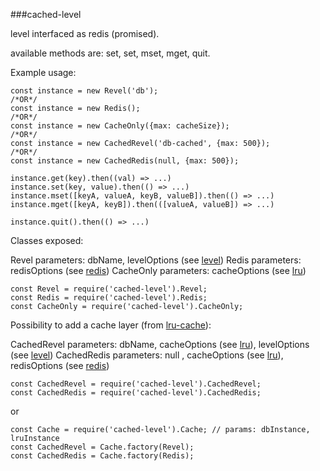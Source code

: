 ###cached-level

level interfaced as redis (promised).

available methods are:
    set, set, mset, mget, quit.

Example usage:
```
const instance = new Revel('db');
/*OR*/
const instance = new Redis();
/*OR*/
const instance = new CacheOnly({max: cacheSize});
/*OR*/
const instance = new CachedRevel('db-cached', {max: 500});
/*OR*/
const instance = new CachedRedis(null, {max: 500});

instance.get(key).then((val) => ...)
instance.set(key, value).then(() => ...)
instance.mset([keyA, valueA, keyB, valueB]).then(() => ...)
instance.mget([keyA, keyB]).then(([valueA, valueB]) => ...)

instance.quit().then(() => ...)
```

Classes exposed:

Revel parameters: dbName, levelOptions (see [level]([level-link]))
Redis parameters: redisOptions (see [redis]([redis-link]))
CacheOnly parameters: cacheOptions (see [lru]([lru-link]))

```
const Revel = require('cached-level').Revel;
const Redis = require('cached-level').Redis;
const CacheOnly = require('cached-level').CacheOnly;
```

Possibility to add a cache layer (from [lru-cache]([lru-link])):

CachedRevel parameters: dbName, cacheOptions (see [lru]([lru-link])), levelOptions (see [level]([level-link]))
CachedRedis parameters: null  , cacheOptions (see [lru]([lru-link])), redisOptions (see [redis]([redis-link]))


```
const CachedRevel = require('cached-level').CachedRevel;
const CachedRedis = require('cached-level').CachedRedis;
```

or
```
const Cache = require('cached-level').Cache; // params: dbInstance, lruInstance
const CachedRevel = Cache.factory(Revel);
const CachedRedis = Cache.factory(Redis);
```

[lru-link]: https://www.npmjs.com/package/lru-cache
[level-link]: https://www.npmjs.com/package/level
[redis-link]: https://www.npmjs.com/package/redis